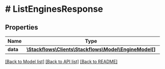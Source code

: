 # # ListEnginesResponse

## Properties

Name | Type | Description | Notes
------------ | ------------- | ------------- | -------------
**data** | [**\Stackflows\Clients\Stackflows\Model\EngineModel[]**](EngineModel.md) |  | [optional]

[[Back to Model list]](../../README.md#models) [[Back to API list]](../../README.md#endpoints) [[Back to README]](../../README.md)
